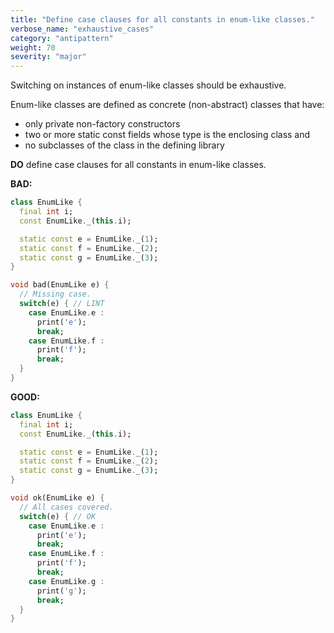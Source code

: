 ```yaml
---
title: "Define case clauses for all constants in enum-like classes."
verbose_name: "exhaustive_cases"
category: "antipattern"
weight: 70
severity: "major"
---
```

Switching on instances of enum-like classes should be exhaustive.

Enum-like classes are defined as concrete (non-abstract) classes that have:
  * only private non-factory constructors
  * two or more static const fields whose type is the enclosing class and
  * no subclasses of the class in the defining library

**DO** define case clauses for all constants in enum-like classes.

**BAD:**
```dart
class EnumLike {
  final int i;
  const EnumLike._(this.i);

  static const e = EnumLike._(1);
  static const f = EnumLike._(2);
  static const g = EnumLike._(3);
}

void bad(EnumLike e) {
  // Missing case.
  switch(e) { // LINT
    case EnumLike.e :
      print('e');
      break;
    case EnumLike.f :
      print('f');
      break;
  }
}
```

**GOOD:**
```dart
class EnumLike {
  final int i;
  const EnumLike._(this.i);

  static const e = EnumLike._(1);
  static const f = EnumLike._(2);
  static const g = EnumLike._(3);
}

void ok(EnumLike e) {
  // All cases covered.
  switch(e) { // OK
    case EnumLike.e :
      print('e');
      break;
    case EnumLike.f :
      print('f');
      break;
    case EnumLike.g :
      print('g');
      break;
  }
}
```
